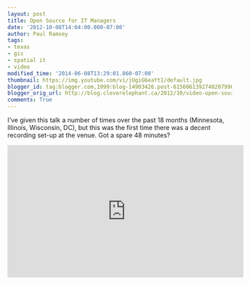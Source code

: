```yaml
---
layout: post
title: Open Source for IT Managers
date: '2012-10-08T14:04:00.000-07:00'
author: Paul Ramsey
tags:
- texas
- gis
- spatial it
- video
modified_time: '2014-06-08T13:29:01.860-07:00'
thumbnail: https://img.youtube.com/vi/jUgiG6eaYtI/default.jpg
blogger_id: tag:blogger.com,1999:blog-14903426.post-6156061392748207996
blogger_orig_url: http://blog.cleverelephant.ca/2012/10/video-open-source-for-it-managers.html
comments: True
---
```


I've given this talk a number of times over the past 18 months (Minnesota, Illinois, Wisconsin, DC), but this was the first time there was a decent recording set-up at the venue. Got a spare 48 minutes?

<iframe width="530" height="298" src="http://www.youtube.com/embed/jUgiG6eaYtI" frameborder="0" allowfullscreen></iframe>

